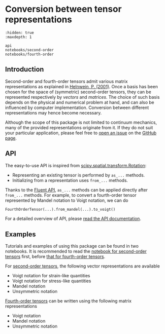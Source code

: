 # Conversion between tensor representations

```{toctree}
:hidden: true
:maxdepth: 1

api
notebooks/second-order
notebooks/fourth-order
```

## Introduction

Second-order and fourth-order tensors admit various matrix representations as explained in [Helnwein, P. (2001)](https://doi.org/10.1016/S0045-7825(00)00263-2). Once a basis has been chosen for the space of (symmetric) second-order tensors, they can be represented respectively by *vectors* and *matrices*. The choice of such basis depends on the physical and numerical problem at hand, and can also be influenced by computer implementation. Conversion between different representations may hence become necessary.

Although the scope of this package is not limited to continuum mechanics, many of the provided representations originate from it. If they do not suit your particular application, please feel free to [open an issue](https://github.com/tianyikillua/tensorconvert/issues) on the [GitHub page](https://github.com/tianyikillua/tensorconvert).

## API

The easy-to-use API is inspired from [scipy.spatial.transform.Rotation](https://docs.scipy.org/doc/scipy/reference/generated/scipy.spatial.transform.Rotation.html):

- Representing an existing tensor is performed by `as_...` methods.
- Initializing from a representation uses `from_...` methods.

Thanks to the [Fluent API](https://en.wikipedia.org/wiki/Fluent_interface#Python), `as_...` methods can be applied directly after `from_...` methods. For example, to convert a fourth-order tensor represented by Mandel notation to Voigt notation, we can do

```python
FourthOrderTensor(...).from_mandel(...).to_voigt()
```

For a detailed overview of API, please [read the API documentation](api).

## Examples

Tutorials and examples of using this package can be found in two notebooks. It is recommended to read the [notebook for second-order tensors](notebooks/second-order) first, before [that for fourth-order tensors](notebooks/fourth-order).

For [second-order tensors](notebooks/second-order), the following vector representations are available

- Voigt notation for strain-like quantities
- Voigt notation for stress-like quantities
- Mandel notation
- Unsymmetric notation

[Fourth-order tensors](notebooks/fourth-order) can be written using the following matrix representations

- Voigt notation
- Mandel notation
- Unsymmetric notation
